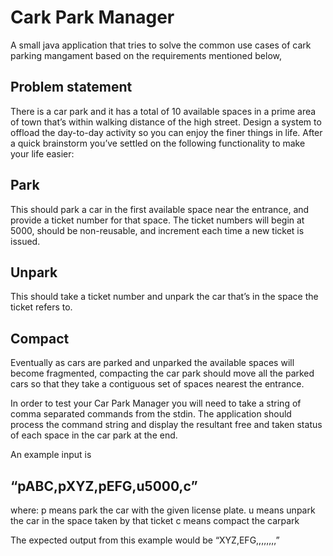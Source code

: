 # Cark Park Manager

A small java application that tries to solve the common use cases of cark parking mangament based on the requirements mentioned below,

## Problem statement

There is a car park and it has a total of 10 available spaces in a prime area of town that’s within walking distance of the high street. Design a system to offload the day-to-day activity so you can enjoy the finer things in life. After a quick brainstorm you’ve settled on the following functionality to make your life easier: 

## Park 

This should park a car in the first available space near the entrance, and provide a ticket number for that space. The ticket numbers will begin 
at 5000, should be non-reusable, and increment each time a new ticket is issued. 

## Unpark 

This should take a ticket number and unpark the car that’s in the space the ticket refers to.

## Compact 

Eventually as cars are parked and unparked the available spaces will become fragmented, compacting the car park should move all the parked cars so that they take a contiguous set of spaces nearest the entrance. 

In order to test your Car Park Manager you will need to take a string of comma separated commands from the stdin. The application should process the 
command string and display the resultant free and taken status of each space in the car park at the end. 

An example input is 

## “pABC,pXYZ,pEFG,u5000,c”  

where:
p means park the car with the given license plate.
u means unpark the car in the space taken by that ticket
c means compact the carpark

The expected output from this example would be “XYZ,EFG,,,,,,,,”


